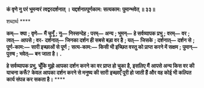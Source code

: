 **कं वृणे नु परं भूमन्वरं त्वद्वरदर्शनात् ।** **यद्दर्शनात्पूर्णकाम: सत्यकाम: पुमान्भवेत् ॥ ३३॥** 

शब्दार्थ **** 

**कम्—** **क्या** **; वृणे—** **मैं चुनूँ** **; नु—** **निस्सन्देह** **; परम्—** **अन्य** **; भूमन्—** **हे सर्वव्यापक प्रभु** **; वरम्—** **वर** **; त्वत्—** **आपसे** **; वर-** **दर्शनात्—** **जिनका दर्शन ही सबसे बड़ा वर है** **; यत्—** **जिसके** **; दर्शनात्—** **दर्शन से** **; पूर्ण-काम:—** **सारी इच्छाओं से पूर्ण** **;** **सत्य-काम:—** **किसी भी इच्छित वस्तु को प्राप्त करने में सक्षम** **; पुमान्—** **पुरुष** **; भवेत्—** **बन जाता है।** **.** 

**हे सर्वव्यापक प्रभु, चूँकि मुझे आपका दर्शन करने का वर प्राप्त हो चुका है, इसलिए मैं** **आपसे अन्य किस वर की याचना करूँ? केवल आपका दर्शन करने से मनुष्य की सारी** **इच्छाएँ पूरी हो जाती हैं और वह कोई भी कल्पित कार्य संपन्न कर सकता है।** **** 